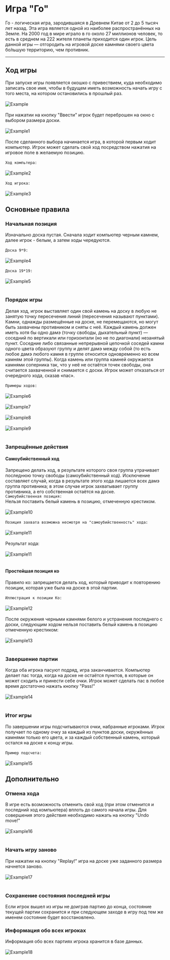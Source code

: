 # Игра "Го"
Го - логическая игра, зародившаяся в Древнем Китае от 2 до 5 тысяч лет назад. Эта игра является одной из наиболее распространённых на Земле. На 2000 год в мире играло в го около 27 миллионов человек, то есть в среднем на 222 жителя планеты приходится один игрок. Цель данной игры — отгородить на игровой доске камнями своего цвета бо́льшую территорию, чем противник.
***
## Ход игры
При запуске игры появляется окошко с привествием, куда необходимо записать свое имя, чтобы в будущем иметь возможность начать игру с того места, на котором остановились в прошлый раз. <br><br>
![Example](https://github.com/Alina200207/Delectable_GO/blob/master/resources/photo1653373134.jpeg)<br><br>
При нажатии на кнопку "Ввести" игрок будет переброшен на окно с выбором размера доски.<br><br>
![Example1](https://github.com/Alina200207/Delectable_GO/blob/master/resources/photo1653373134%20(1).jpeg)<br><br>
После сделанного выбора начинается игра, в которой первым ходит компьютер. Игрок может сделать свой ход посредством нажатия на игровое поле в желаемую позицию.<br><br>
`Ход компьтера:`<br><br>
![Example2](https://github.com/Alina200207/Delectable_GO/blob/master/resources/photo1653373134%20(11).jpeg)
<br><br>
`Ход игрока:`<br><br>
![Example3](https://github.com/Alina200207/Delectable_GO/blob/master/resources/photo1653373134%20(12).jpeg)
<br>
## Основные правила
### Начальная позиция
Изначально доска пустая. Сначала ходит компьютер черным камнем, далее игрок - белым, а затем ходы чередуются.<br><br>
`Доска 9*9:`<br><br>
![Example4](https://github.com/Alina200207/Delectable_GO/blob/master/resources/photo1653373134%20(2).jpeg)<br><br>
`Доска 19*19:`<br><br>
![Example5](https://github.com/Alina200207/Delectable_GO/blob/master/resources/photo1653373134%20(3).jpeg)
<br><br>
### Порядок игры
Делая ход, игрок выставляет один свой камень на доску в любую не занятую точку пересечения линий (пересечения называют пунктами). Камни, однажды размещённые на доске, не перемещаются, но могут быть захвачены противником и сняты с неё. Каждый камень должен иметь хотя бы одно дамэ (точку свободы, дыхательный пункт) — соседний по вертикали или горизонтали (но не по диагонали) незанятый пункт. Соседние либо связанные непрерывной цепочкой соседей камни одного цвета образуют группу и делят дамэ между собой (то есть любое дамэ любого камня в группе относится одновременно ко всем камням этой группы). Когда камень или группа камней окружается камнями соперника так, что у неё не остаётся точек свободы, она считается захваченной и снимается с доски. Игрок может отказаться от очередного хода, сказав «пас».<br><br>
`Примеры ходов:`<br><br>
![Example6](https://github.com/Alina200207/Delectable_GO/blob/master/resources/photo1653375046.jpeg)<br><br>
![Example7](https://github.com/Alina200207/Delectable_GO/blob/master/resources/photo1653375046%20(1).jpeg)<br><br>
![Example8](https://github.com/Alina200207/Delectable_GO/blob/master/resources/photo1653375046%20(2).jpeg)<br><br>
![Example9](https://github.com/Alina200207/Delectable_GO/blob/master/resources/photo1653375046%20(3).jpeg)<br><br>
### Запрещённые действия
#### Самоубийственный ход
Запрещено делать ход, в результате которого своя группа утрачивает последнюю точку свободы (самоубийственный ход). Исключение составляет случай, когда в результате этого хода лишается всех дамэ группа противника; в этом случае игрок захватывает группу противника, а его собственная остаётся на доске.<br>
`Самоубийственная позиция:`<br>
Нельзя поставить белый камень в позицию, отмеченную крестиком.<br><br>
![Example10](https://github.com/Alina200207/Delectable_GO/blob/master/resources/%D0%A1%D0%BD%D0%B8%D0%BC%D0%BE%D0%BA%20%D1%8D%D0%BA%D1%80%D0%B0%D0%BD%D0%B0%20(266)_LI.jpg)<br><br>
`Позиция захвата возможна несмотря на "самоубийственность" хода:`<br><br>
![Example11](https://github.com/Alina200207/Delectable_GO/blob/master/resources/%D0%A1%D0%BD%D0%B8%D0%BC%D0%BE%D0%BA%20%D1%8D%D0%BA%D1%80%D0%B0%D0%BD%D0%B0%20(264)_LI.jpg)<br><br>
Результат хода:<br><br>
![Example11](https://github.com/Alina200207/Delectable_GO/blob/master/resources/%D0%A1%D0%BD%D0%B8%D0%BC%D0%BE%D0%BA%20%D1%8D%D0%BA%D1%80%D0%B0%D0%BD(266).png)<br><br>
#### Простейшая позиция ко
Правило ко: запрещается делать ход, который приводит к повторению позиции, которая уже была на доске в этой партии.<br><br>
`Иллюстрация к позиции Ко:`<br><br>
![Example12](https://github.com/Alina200207/Delectable_GO/blob/master/resources/photo1653373134%20(4).jpeg)<br><br>
После окружения черными камнями белого и устранения последнего с доски, следующим ходом нельзя поставить белый камень в позицию отмеченную крестиком:<br><br>
![Example13](https://github.com/Alina200207/Delectable_GO/blob/master/resources/photo1653373134%20(5).jpeg)<br><br>
### Завершение партии
Когда оба игрока пасуют подряд, игра заканчивается. Компьютер делает пас тогда, когда на доске не остаётся пунктов, в которые он может сходить и принести себе очки. Игрок может сделать пас в любое время достаточно нажать кнопку "Pass!"<br><br>
![Example14](https://github.com/Alina200207/Delectable_GO/blob/master/resources/photo1653373134%20(9).jpeg)<br><br>
### Итог игры
По завершении игры подсчитываются очки, набранные игроками. Игрок получает по одному очку за каждый из пунктов доски, окружённых камнями только его цвета, и за каждый собственный камень, который остался на доске к концу игры.<br><br>
`Пример подсчета:`<br><br>
![Example15](https://github.com/Alina200207/Delectable_GO/blob/master/resources/%D0%A1%D0%BD%D0%B8%D0%BC%D0%BE%D0%BA%20%D1%8D%D0%BA%D1%80%D0%B0%D0%BD%D0%B0%20(266).png)
## Дополнительно
### Отмена хода
В игре есть возможность отменить свой ход (при этом отменится и последний ход компьютера) вплоть до самого начала игры. Для совершения этого действия необходимо нажать на кнопку "Undo move!"<br><br>
![Example16](https://github.com/Alina200207/Delectable_GO/blob/master/resources/photo1653373134%20(10).jpeg)<br><br>
### Начать игру заново
При нажатии на кнопку "Replay!" игра на доске уже заданного размера начнется заново.<br><br>
![Example17](https://github.com/Alina200207/Delectable_GO/blob/master/resources/photo1653373134%20(8).jpeg)<br><br>
### Сохранение состояния последней игры
Если игрок вышел из игры не доиграв партию до конца, состояние текущей партии сохранится и при следующем заходе в игру под тем же именем состояние будет восстановлено.
### Информация обо всех игроках
Информация обо всех партиях игрока хранится в базе данных.<br><br>
![Example18](https://github.com/Alina200207/Delectable_GO/blob/master/resources/photo1653373134%20(7).jpeg)
